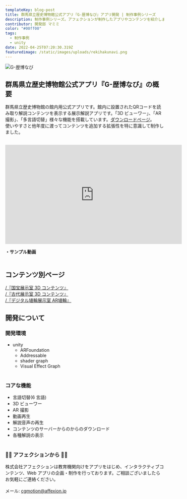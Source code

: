 ```yaml
---
templateKey: blog-post
title: 群馬県立歴史博物館公式アプリ『G-歴博なび』アプリ開発 | 制作事例シリーズ
description: 制作事例シリーズ。アフェクションが制作したアプリやコンテンツを紹介します。今回は群馬県立歴史博物館公式アプリ『G-歴博なび』です。
contributor: 開発部 マミミ
color: "#00ff00"
tags:
  - 制作事例
  - unity
date: 2022-04-25T07:20:30.319Z
featuredimage: /static/images/uploads/rekihakunavi.png
---
```


![G-歴博なび](https://firebasestorage.googleapis.com/v0/b/affexion-blog-image.appspot.com/o/rekihaku_navi%2Frekihakunavi.png?alt=media&token=02e438ff-a6d9-4291-b364-428d89f59096)

## 群馬県立歴史博物館公式アプリ『G-歴博なび』の概要<br>

群馬県立歴史博物館の館内用公式アプリです。館内に設置されたQRコードを読み取り解説コンテンツを表示する展示解説アプリです。「3D ビューワー」、「AR 撮影」、「多言語切替」様々な機能を搭載しています。[ダウンロードページ](https://rekihaku-app-redirect.firebaseapp.com/)。<br>使いやすさと他年度に渡ってコンテンツを追加する拡張性を特に意識して制作しました。<br><br>

<iframe width="560" height="315" src="https://youtube.com/embed/ZykvenLOgpc" title="YouTube video player" frameborder="0" allow="accelerometer; autoplay; clipboard-write; encrypted-media; gyroscope; picture-in-picture" allowfullscreen></iframe>

**・サンプル動画**<br><br>

## コンテンツ別ページ<br>

[/『国宝展示室 3D コンテンツ』](https://blog.affexion.jp/2022-04-19-07-35/)<br>
[/『古代展示室 3D コンテンツ』](https://blog.affexion.jp/2022-04-22-09-11/)
<br>
[/『デジタル埴輪展示室 AR埴輪』](https://blog.affexion.jp/2022-05-24-03-48/)

## 開発について<br>

### 開発環境<br>

- unity
  - ARFoundation
  - Addressable
  - shader graph
  - Visual Effect Graph<br><br>

### コアな機能<br>

- 言語切替(6 言語)
- 3D ビューワー
- AR 撮影
- 動画再生
- 解説音声の再生
- コンテンツのサーバーからのからのダウンロード
- 各種解説の表示<br><br>

### 👾👾 アフェクションから 👾👾<br>

株式会社アフェクションは教育機関向けをアプリをはじめ、インタラクティブコンテンツ、Web アプリの企画・制作を行っております。ご相談ございましたらお気軽にご連絡ください。<br><br>メール: cgmotion@affexion.jp
